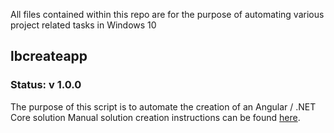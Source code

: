 All files contained within this repo are for the purpose of automating various project related tasks in Windows 10

## lbcreateapp
### Status: v 1.0.0
The purpose of this script is to automate the creation of an Angular / .NET Core solution
Manual solution creation instructions can be found [here](https://www.github.com/LilyBell/angular_dotnet_startup).


